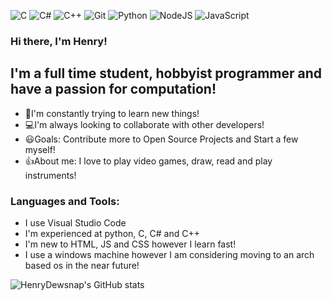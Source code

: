 ![C](https://img.shields.io/badge/c-%2300599C.svg?style=for-the-badge&logo=c&logoColor=white)
![C#](https://img.shields.io/badge/c%23-%23239120.svg?style=for-the-badge&logo=c-sharp&logoColor=white)
![C++](https://img.shields.io/badge/c++-%2300599C.svg?style=for-the-badge&logo=c%2B%2B&logoColor=white)
![Git](https://img.shields.io/badge/git-%23F05033.svg?style=for-the-badge&logo=git&logoColor=white)
![Python](https://img.shields.io/badge/python-3670A0?style=for-the-badge&logo=python&logoColor=ffdd54)
![NodeJS](https://img.shields.io/badge/node.js-6DA55F?style=for-the-badge&logo=node.js&logoColor=white)
![JavaScript](https://img.shields.io/badge/javascript-%23323330.svg?style=for-the-badge&logo=javascript&logoColor=%23F7DF1E)


### Hi there, I'm Henry!

## I'm a full time student, hobbyist programmer and have a passion for computation!
- 🌱I'm constantly trying to learn new things!
- 💻I'm always looking to collaborate with other developers!
- 😃Goals: Contribute more to Open Source Projects and Start a few myself!
- 👍About me: I love to play video games, draw, read and play instruments!

### Languages and Tools:
- I use Visual Studio Code
- I'm experienced at python, C, C# and C++
- I'm new to HTML, JS and CSS however I learn fast!
- I use a windows machine however I am considering moving to an arch based os in the near future!

![HenryDewsnap's GitHub stats](https://github-readme-stats.vercel.app/api?username=HenryDewsnap&show_icons=true&theme=radical)
